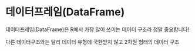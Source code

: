 # 데이터프레임(DataFrame)

데이터프레임(DataFrame)은 R에서 가장 많이 쓰이는 데이터 구조라 정말 중요합니다!  

다른 데이터구조와는 달리 데이터 유형에 국한받지 않고 2차원 형태의 데이터 구조  

